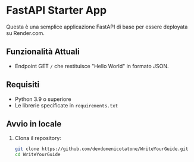 # FastAPI Starter App

Questa è una semplice applicazione FastAPI di base per essere deployata su Render.com.

## Funzionalità Attuali

- Endpoint GET `/` che restituisce "Hello World" in formato JSON.

## Requisiti

- Python 3.9 o superiore
- Le librerie specificate in `requirements.txt`

## Avvio in locale

1. Clona il repository:
   ```bash
   git clone https://github.com/devdomenicotatone/WriteYourGuide.git         
   cd WriteYourGuide

